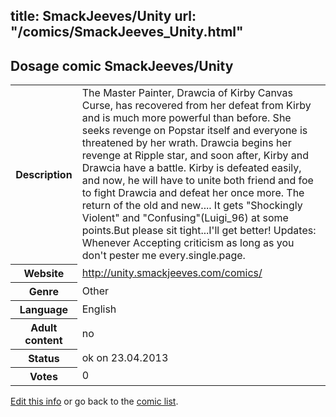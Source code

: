 title: SmackJeeves/Unity
url: "/comics/SmackJeeves_Unity.html"
---
Dosage comic SmackJeeves/Unity
-----------------------------------------

<p id="msg"></p>
<script type="text/javascript">
if (window.location.search === '?edit_info_mail=sent_ok') {
  var elem = document.getElementById("msg");
  elem.innerHTML = 'Edited information sucessfully sent.';
  elem.className = 'ok';
}
</script>
<table class="comicinfo">
<tr>
<th>Description</th><td>The Master Painter, Drawcia of Kirby Canvas Curse, has recovered from her defeat from Kirby and is much more powerful than before. She seeks revenge on Popstar itself and everyone is threatened by her wrath. Drawcia begins her revenge at Ripple star, and soon after, Kirby and Drawcia have a battle. Kirby is defeated easily, and now, he will have to unite both friend and foe to fight Drawcia and defeat her once more. The return of the old and new.... It gets &quot;Shockingly Violent&quot; and &quot;Confusing&quot;(Luigi_96) at some points.But please sit tight...I'll get better! Updates: Whenever Accepting criticism as long as you don't pester me every.single.page.</td>
</tr>
<tr>
<th>Website</th><td><a href="http://unity.smackjeeves.com/comics/">http://unity.smackjeeves.com/comics/</a></td>
</tr>
<tr>
<th>Genre</th><td>Other</td>
</tr>
<tr>
<th>Language</th><td>English</td>
</tr>
<tr>
<th>Adult content</th><td>no</td>
</tr>
<tr>
<th>Status</th><td>ok on 23.04.2013</td>
</tr>
<tr>
<th>Votes</th><td>0</td>
</tr>
</table>

[Edit this info](SmackJeeves_Unity_edit.html) or go back to the [comic list](../comic-index.html).
